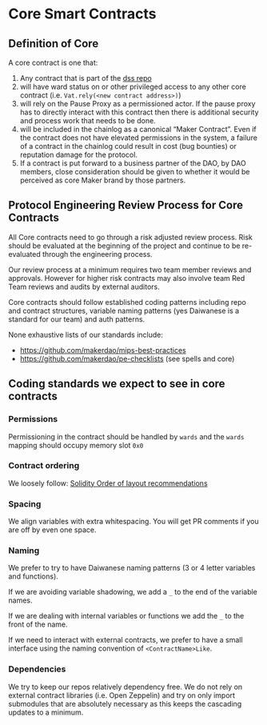 # Core Smart Contracts

## Definition of Core

A core contract is one that:

1. Any contract that is part of the [dss repo](https://github.com/makerdao/dss)
2. will have ward status on or other privileged access to any other core contract (i.e. `Vat.rely(<new contract address>)`)
3. will rely on the Pause Proxy as a permissioned actor. If the pause proxy has to directly interact with this contract then there is additional security and process work that needs to be done.
4. will be included in the chainlog as a canonical “Maker Contract”. Even if the contract does not have elevated permissions in the system, a failure of a contract in the chainlog could result in cost (bug bounties) or reputation damage for the protocol.
5. If a contract is put forward to a business partner of the DAO, by DAO members, close consideration should be given to whether it would be perceived as core Maker brand by those partners.

## Protocol Engineering Review Process for Core Contracts

All Core contracts need to go through a risk adjusted review process.  Risk should be evaluated at the beginning of the project and continue to be re-evaluated through the engineering process.

Our review process at a minimum requires two team member reviews and approvals.  However for higher risk contracts may also involve team Red Team reviews and audits by external auditors.

Core contracts should follow established coding patterns including repo and contract structures, variable naming patterns (yes Daiwanese is a standard for our team) and auth patterns.

None exhaustive lists of our standards include:

- https://github.com/makerdao/mips-best-practices
- https://github.com/makerdao/pe-checklists (see spells and core)

## Coding standards we expect to see in core contracts

### Permissions

Permissioning in the contract should be handled by `wards` and the `wards` mapping should occupy memory slot `0x0`

### Contract ordering

We loosely follow: [Solidity Order of layout recommendations](https://docs.soliditylang.org/en/stable/style-guide.html#order-of-layout)

### Spacing

We align variables with extra whitespacing. You will get PR comments if you are off by even one space.

### Naming

We prefer to try to have Daiwanese naming patterns (3 or 4 letter variables and functions).

If we are avoiding variable shadowing, we add a `_` to the end of the variable names.

If we are dealing with internal variables or functions we add the `_` to the front of the name.

If we need to interact with external contracts, we prefer to have a small interface using the naming convention of `<ContractName>Like`.

### Dependencies

We try to keep our repos relatively dependency free.  We do not rely on external contract libraries (i.e. Open Zeppelin) and try on only import submodules that are absolutely necessary as this keeps the cascading updates to a minimum.
